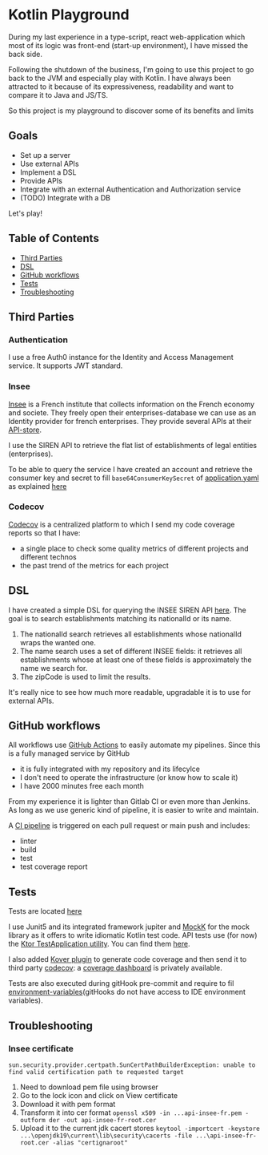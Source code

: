 # Kotlin Playground

During my last experience in a type-script, react web-application which most of its logic was front-end (start-up environment),
I have missed the back side.

Following the shutdown of the business, I'm going to use this project to go back to the JVM and especially play with Kotlin.
I have always been attracted to it because of its expressiveness, readability and want to compare it to Java and JS/TS.

So this project is my playground to discover some of its benefits and limits

## Goals

* Set up a server
* Use external APIs
* Implement a DSL
* Provide APIs 
* Integrate with an external Authentication and Authorization service
* (TODO) Integrate with a DB

Let's play!

## Table of Contents

- [Third Parties](#Third-Parties)
- [DSL](#DSL)
- [GitHub workflows](#GitHub-workflows)
- [Tests](#Tests)
- [Troubleshooting](#Troubleshooting)


## Third Parties

### Authentication 

I use a free Auth0 instance for the Identity and Access Management service. It supports JWT standard.

### Insee

[Insee](https://www.insee.fr/en/accueil) is a French institute that collects information on the French economy and societe.
They freely open their enterprises-database we can use as an Identity provider for french enterprises.
They provide several APIs at their [API-store](https://api.insee.fr/catalogue/).

I use the SIREN API to retrieve the flat list of establishments of legal entities (enterprises).

To be able to query the service I have created an account and retrieve the consumer key and secret to fill `base64ConsumerKeySecret` of [application.yaml](src/main/resources/application.yaml) as explained [here](https://api.insee.fr/catalogue/site/themes/wso2/subthemes/insee/pages/help.jag)

### Codecov

[Codecov](https://about.codecov.io) is a centralized platform to which I send my code coverage reports so that I have:
* a single place to check some quality metrics of different projects and different technos
* the past trend of the metrics for each project

## DSL
I have created a simple DSL for querying the INSEE SIREN API [here](src/main/kotlin/com/fabien/organisationIdentity/insee/InseeQueryDsl.kt).
The goal is to search establishments matching its nationalId or its name.
1. The nationalId search retrieves all establishments whose nationalId wraps the wanted one.
2. The name search uses a set of different INSEE fields: it retrieves all establishments whose at least one of these fields is approximately the name we search for.
3. The zipCode is used to limit the results.

It's really nice to see how much more readable, upgradable it is to use for external APIs.

## GitHub workflows
All workflows use [GitHub Actions](https://github.com/features/actions)  to easily automate my pipelines.
Since this is a fully managed service by GitHub
* it is fully integrated with my repository and its lifecylce
* I don't need to operate the infrastructure (or know how to scale it)
* I have 2000 minutes free each month

From my experience it is lighter than Gitlab CI or even more than Jenkins. 
As long as we use generic kind of pipeline, it is easier to write and maintain.

A [CI pipeline](.github/workflows/ci.yml) is triggered on each pull request or main push and includes:
* linter
* build
* test
* test coverage report

## Tests
Tests are located [here](src/test/kotlin/com/fabien)

I use Junit5 and its integrated framework jupiter  and [MockK](https://mockk.io/) for the mock library as it offers to write idiomatic Kotlin test code.
API tests use (for now) the [Ktor TestApplication utility](https://ktor.io/docs/testing.html#overview). You can find them [here](src/test/kotlin/com/fabien/organisationIdentity/insee/OrganizationIdentityTest.kt).

I also added [Kover plugin](https://github.com/Kotlin/kotlinx-kover) to generate code coverage and then send it to third party [codecov](#Codecov): a [coverage dashboard](https://app.codecov.io/github/Fabien-R/kotlin-playground) is privately available.

Tests are also executed during gitHook pre-commit and require to fil [environment-variables](.githooks/environment-variables)(gitHooks do not have access to IDE environment variables).

## Troubleshooting

### Insee certificate
```
sun.security.provider.certpath.SunCertPathBuilderException: unable to find valid certification path to requested target
```
1. Need to download pem file using browser
2. Go to the lock icon and click on View certificate
3. Download it with pem format
4. Transform it into cer format ```openssl x509 -in ...api-insee-fr.pem -outform der -out api-insee-fr-root.cer```
5. Upload it to the current jdk cacert stores ```keytool -importcert -keystore ...\openjdk19\current\lib\security\cacerts -file ...\api-insee-fr-root.cer -alias "certignaroot"```